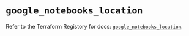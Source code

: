 # `google_notebooks_location`

Refer to the Terraform Registory for docs: [`google_notebooks_location`](https://registry.terraform.io/providers/hashicorp/google-beta/5.3.0/docs/resources/google_notebooks_location).
